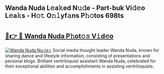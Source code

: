 ## Wanda Nuda L𝚎a𝚔ed N𝚞𝚍e - Part-buk Vi𝚍𝚎o L𝚎a𝚔s - H𝚘𝚝 O𝚗𝚕yf𝚊ns P𝚑𝚘tos 698ts

# <h2><a href="http://kf6cc1.oniu.top/?m=Wanda+Nuda">🔗👉 🔴 Wanda Nuda P𝚑ot𝚘𝚜 V𝚒d𝚎o</a></h2>

[![Wanda Nuda Nu𝚍e𝚜](https://i.imgur.com/0qMVB7G.gif)](http://kf6cc1.oniu.top/?m=Wanda+Nuda)
Social media thought leader Wanda Nuda, known for sharing dance and lifestyle information, consisting of presentations and personal blogs. Brilliant ventriloquist assistant Wanda Nuda, celebrated for their exceptional abilities and accomplishments in assisting ventriloquists.  
